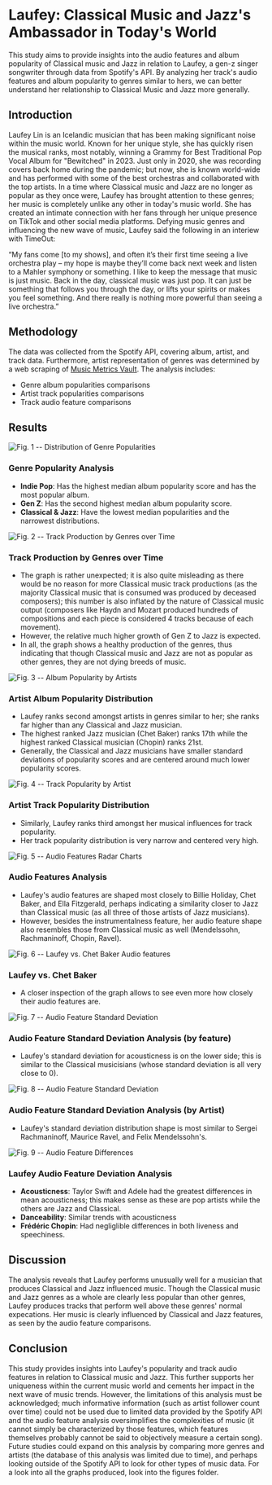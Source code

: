 # Laufey: Classical Music and Jazz's Ambassador in Today's World
This study aims to provide insights into the audio features and album popularity of Classical music and Jazz in relation to Laufey, a gen-z singer songwriter through data from Spotify's API. By analyzing her track's audio features and album popularity to genres similar to hers, we can better understand her relationship to Classical Music and Jazz more generally.

## Introduction

Laufey Lin is an Icelandic musician that has been making significant noise within the music world. Known for her unique style, she has quickly risen the musical ranks, most notably, winning a Grammy for Best Traditional Pop Vocal Album for "Bewitched" in 2023. Just only in 2020, she was recording covers back home during the pandemic; but now, she is known world-wide and has performed with some of the best orchestras and collaborated with the top artists. In a time where Classical music and Jazz are no longer as popular as they once were, Laufey has brought attention to these genres; her music is completely unlike any other in today's music world. She has created an intimate connection with her fans through her unique presence on TikTok and other social media platforms. Defying music genres and influencing the new wave of music, Laufey said the following in an interiew with TimeOut:

“My fans come [to my shows], and often it’s their first time seeing a live orchestra play – my hope is maybe they’ll come back next week and listen to a Mahler symphony or something. I like to keep the message that music is just music. Back in the day, classical music was just pop. It can just be something that follows you through the day, or lifts your spirits or makes you feel something. And there really is nothing more powerful than seeing a live orchestra.”

## Methodology

The data was collected from the Spotify API, covering album, artist, and track data. Furthermore, artist representation of genres was determined by a web scraping of [Music Metrics Vault](https://www.musicmetricsvault.com/). The analysis includes:

- Genre album popularities comparisons
- Artist track popularities comparisons
- Track audio feature comparisons

## Results

![Fig. 1 -- Distribution of Genre Popularities](./figures/genre_popularity_violin_plot.png)

### Genre Popularity Analysis

- **Indie Pop**: Has the highest median album popularity score and has the most popular album. 
- **Gen Z**: Has the second highest median album popularity score.
- **Classical & Jazz**: Have the lowest median popularities and the narrowest distributions.

![Fig. 2 -- Track Production by Genres over Time](./figures/track_release_plot.png)

### Track Production by Genres over Time

- The graph is rather unexpected; it is also quite misleading as there would be no reason for more Classical music track productions (as the majority Classical music that is consumed was produced by deceased composers); this number is also inflated by the nature of Classical music output (composers like Haydn and Mozart produced hundreds of compositions and each piece is considered 4 tracks because of each movement).
- However, the relative much higher growth of Gen Z to Jazz is expected.
- In all, the graph shows a healthy production of the genres, thus indicating that though Classical music and Jazz are not as popular as other genres, they are not dying breeds of music.

![Fig. 3 -- Album Popularity by Artists](./figures/artist_album_popularity_dist.png)

### Artist Album Popularity Distribution

- Laufey ranks second amongst artists in genres similar to her; she ranks far higher than any Classical and Jazz musician.
- The highest ranked Jazz musician (Chet Baker) ranks 17th while the highest ranked Classical musician (Chopin) ranks 21st.
- Generally, the Classical and Jazz musicians have smaller standard deviations of popularity scores and are centered around much lower popularity scores.

![Fig. 4 -- Track Popularity by Artist](./figures/artist_track_popularity_dist.png)

### Artist Track Popularity Distribution

- Similarly, Laufey ranks third amongst her musical influences for track popularity. 
- Her track popularity distribution is very narrow and centered very high.

![Fig. 5 -- Audio Features Radar Charts](./figures/artist_tracks_audio_feature_charts.png)

### Audio Features Analysis

- Laufey's audio features are shaped most closely to Billie Holiday, Chet Baker, and Ella Fitzgerald, perhaps indicating a similarity closer to Jazz than Classical music (as all three of those artists of Jazz musicians).
- However, besides the instrumentalness feature, her audio feature shape also resembles those from Classical music as well (Mendelssohn, Rachmaninoff, Chopin, Ravel).

![Fig. 6 -- Laufey vs. Chet Baker Audio features](./figures/laufey_chet_baker_comparision_chart.png)

### Laufey vs. Chet Baker

- A closer inspection of the graph allows to see even more how closely their audio features are.

![Fig. 7 -- Audio Feature Standard Deviation](./figures/audio_features_std_by_audio_feature.png)

### Audio Feature Standard Deviation Analysis (by feature)

- Laufey's standard deviation for acousticness is on the lower side; this is similar to the Classical musicisians (whose standard deviation is all very close to 0).

![Fig. 8 -- Audio Feature Standard Deviation](./figures/audio_features_std_by_artist_plot.png)

### Audio Feature Standard Deviation Analysis (by Artist)

- Laufey's standard deviation distribution shape is most similar to Sergei Rachmaninoff, Maurice Ravel, and Felix Mendelssohn's.

![Fig. 9 -- Audio Feature Differences](./figures/audio_features_differences_dist.png)

### Laufey Audio Feature Deviation Analysis

- **Acousticness**: Taylor Swift and Adele had the greatest differences in mean acousticness; this makes sense as these are pop artists while the others are Jazz and Classical.
- **Danceability**: Similar trends with acousticness
- **Frédéric Chopin**: Had negliglible differences in both liveness and speechiness.

## Discussion

The analysis reveals that Laufey performs unusually well for a musician that produces Classical and Jazz influenced music. Though the Classical music and Jazz genres as a whole are clearly less popular than other genres, Laufey produces tracks that perform well above these genres' normal expecations. Her music is clearly influenced by Classical and Jazz features, as seen by the audio feature comparisons.

## Conclusion

This study provides insights into Laufey's popularity and track audio features in relation to Classical music and Jazz. This further supports her uniqueness within the current music world and cements her impact in the next wave of music trends. However, the limitations of this analysis must be acknowledged; much informative information (such as artist follower count over time) could not be used due to limited data provided by the Spotify API and the audio feature analysis oversimplifies the complexities of music (it cannot simply be characterized by those features, which features themselves probably cannot be said to objectively measure a certain song). Future studies could expand on this analysis by comparing more genres and artists (the database of this analysis was limited due to time), and perhaps looking outside of the Spotify API to look for other types of music data. For a look into all the graphs produced, look into the figures folder.

